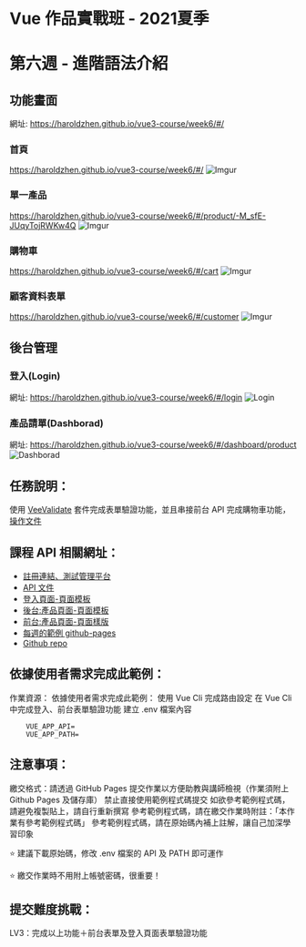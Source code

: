 # Vue 作品實戰班 - 2021夏季

# 第六週 - 進階語法介紹

## 功能畫面
網址: https://haroldzhen.github.io/vue3-course/week6/#/

### 首頁
https://haroldzhen.github.io/vue3-course/week6/#/
![Imgur](https://i.imgur.com/unAo5Im.jpg)

### 單一產品
https://haroldzhen.github.io/vue3-course/week6/#/product/-M_sfE-JUqyTojRWKw4Q
![Imgur](https://i.imgur.com/uOAXz7d.jpg)

### 購物車
https://haroldzhen.github.io/vue3-course/week6/#/cart
![Imgur](https://i.imgur.com/uOAXz7d.jpg)

### 顧客資料表單
https://haroldzhen.github.io/vue3-course/week6/#/customer
![Imgur](https://i.imgur.com/4MkyJqv.jpg)

## 後台管理
### 登入(Login)
網址: https://haroldzhen.github.io/vue3-course/week6/#/login
![Login](https://i.imgur.com/knOH2QQ.jpg)

### 產品請單(Dashborad)
網址: https://haroldzhen.github.io/vue3-course/week6/#/dashboard/product
![Dashborad](https://i.imgur.com/v39qI9y.jpg)


## 任務說明：

使用 [VeeValidate](https://vee-validate.logaretm.com/v4/) 套件完成表單驗證功能，並且串接前台 API 完成購物車功能，[操作文件](https://hackmd.io/FFv0a5cBToOATP7uI5COMQ)

## 課程 API 相關網址：
- [註冊連結、測試管理平台](https://vue3-course-api.hexschool.io/)
- [API 文件](https://github.com/hexschool/vue3-course-api-wiki/wiki/%E5%AE%A2%E6%88%B6%E8%B3%BC%E7%89%A9-%5B%E5%85%8D%E9%A9%97%E8%AD%89%5D)
- [登入頁面-頁面模板](https://codepen.io/hexschool/pen/poeJxXJ?editors=1010)
- [後台:產品頁面-頁面模板](https://codepen.io/hexschool/pen/vYxOVjd?editors=1000)
- [前台:產品頁面-頁面樣版](https://hexschool.github.io/live-vue3-training-chapter-works/week5/index3.html)
- [每週的範例 github-pages](https://hexschool.github.io/live-vue3-training-chapter-works/)
- [Github repo](https://github.com/hexschool/live-vue3-training-chapter-works)

## 依據使用者需求完成此範例：

作業資源：
依據使用者需求完成此範例：
使用 Vue Cli 完成路由設定
在 Vue Cli 中完成登入、前台表單驗證功能
建立 .env 檔案內容
```
    VUE_APP_API=
    VUE_APP_PATH=
```

## 注意事項：
繳交格式：請透過 GitHub Pages 提交作業以方便助教與講師檢視（作業須附上 Github Pages 及儲存庫）
禁止直接使用範例程式碼提交
如欲參考範例程式碼，請避免複製貼上，請自行重新撰寫
參考範例程式碼，請在繳交作業時附註：「本作業有參考範例程式碼」
參考範例程式碼，請在原始碼內補上註解，讓自己加深學習印象

⭐️ 建議下載原始碼，修改 .env 檔案的 API 及 PATH 即可運作

⭐️ 繳交作業時不用附上帳號密碼，很重要！

## 提交難度挑戰：
LV3：完成以上功能＋前台表單及登入頁面表單驗證功能





